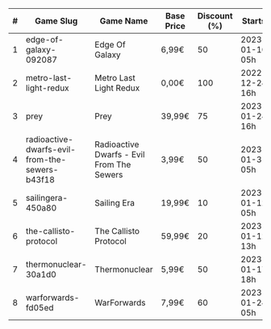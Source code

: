 |#|Game Slug|Game Name|Base Price|Discount (%)|Starts|Ends|
|---|---|---|---|---|---|---|
|1|edge-of-galaxy-092087|Edge Of Galaxy|6,99€|50|2023-01-10 05h|2023-01-17 05h|
|2|metro-last-light-redux|Metro Last Light Redux|0,00€|100|2022-12-24 16h|2022-12-25 16h|
|3|prey|Prey|39,99€|75|2023-01-24 16h|2023-01-31 16h|
|4|radioactive-dwarfs-evil-from-the-sewers-b43f18|Radioactive Dwarfs - Evil From The Sewers|3,99€|50|2023-01-31 05h|2023-02-07 05h|
|5|sailingera-450a80|Sailing Era|19,99€|10|2023-01-12 05h|2023-01-19 05h|
|6|the-callisto-protocol|The Callisto Protocol|59,99€|20|2023-01-12 13h|2023-01-19 13h|
|7|thermonuclear-30a1d0|Thermonuclear|5,99€|50|2023-01-17 18h|2023-01-24 18h|
|8|warforwards-fd05ed|WarForwards|7,99€|60|2023-01-24 05h|2023-01-31 05h|
